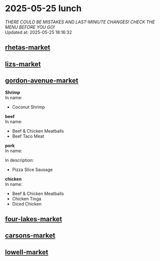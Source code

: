 # 2025-05-25 lunch  
*THERE COULD BE MISTAKES AND LAST-MINIUTE CHANGES! CHECK THE MENU BEFORE YOU GO!*  
Updated at: 2025-05-25 18:16:32  
## [rhetas-market](https://wisc-housingdining.nutrislice.com/menu/rhetas-market/lunch/2025-05-25)  
## [lizs-market](https://wisc-housingdining.nutrislice.com/menu/lizs-market/lunch/2025-05-25)  
## [gordon-avenue-market](https://wisc-housingdining.nutrislice.com/menu/gordon-avenue-market/lunch/2025-05-25)  
**Shrimp**  
In name:   
 - Coconut Shrimp  
  
**beef**  
In name:   
 - Beef & Chicken Meatballs  
 - Beef Taco Meat  
  
**pork**  
In name:   
  
In description:   
 - Pizza Slice Sausage  
  
**chicken**  
In name:   
 - Beef & Chicken Meatballs  
 - Chicken Tinga  
 - Diced Chicken  
  
## [four-lakes-market](https://wisc-housingdining.nutrislice.com/menu/four-lakes-market/lunch/2025-05-25)  
## [carsons-market](https://wisc-housingdining.nutrislice.com/menu/carsons-market/lunch/2025-05-25)  
## [lowell-market](https://wisc-housingdining.nutrislice.com/menu/lowell-market/lunch/2025-05-25)  
  
